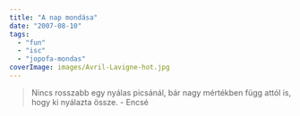 ```yaml
---
title: "A nap mondása"
date: "2007-08-10"
tags: 
  - "fun"
  - "isc"
  - "jopofa-mondas"
coverImage: images/Avril-Lavigne-hot.jpg
---
```


> Nincs rosszabb egy nyálas picsánál, bár nagy mértékben függ attól is, hogy ki nyálazta össze. - Encsé
